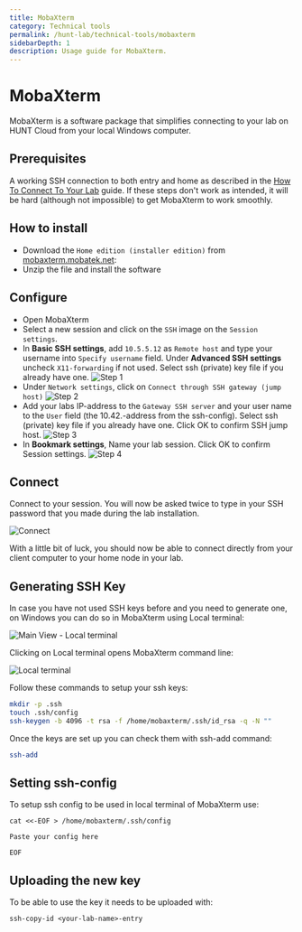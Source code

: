 ```yaml
---
title: MobaXterm
category: Technical tools
permalink: /hunt-lab/technical-tools/mobaxterm
sidebarDepth: 1
description: Usage guide for MobaXterm.
---
```


# MobaXterm

MobaXterm is a software package that simplifies connecting to your lab on HUNT Cloud from your local Windows computer.

## Prerequisites

A working SSH connection to both entry and home as described in the [How To Connect To Your Lab](/getting-started/how-to-connect) guide.
If these steps don't work as intended, it will be hard (although not impossible) to get MobaXterm to work smoothly.

## How to install

- Download the `Home edition (installer edition)` from [mobaxterm.mobatek.net](https://mobaxterm.mobatek.net/download.html):
- Unzip the file and install the software

## Configure

- Open MobaXterm
- Select a new session and click on the `SSH` image on the `Session settings`.
- In **Basic SSH settings**, add `10.5.5.12` as `Remote host` and type your username into `Specify username` field. Under **Advanced SSH settings** uncheck `X11-forwarding` if not used. Select ssh (private) key file if you already have one.
  ![Step 1](./images/mobaxterm_step1.png "MobaXterm - Step 1")
- Under `Network settings`, click on `Connect through SSH gateway (jump host)`
  ![Step 2](./images/mobaxterm_step2.png "MobaXterm - Step 2")
- Add your labs IP-address to the `Gateway SSH server` and your user name to the `User` field (the 10.42.-address from the ssh-config). Select ssh (private) key file if you already have one. Click OK to confirm SSH jump host.
  ![Step 3](./images/mobaxterm_step3.png "MobaXterm - Step 3")
- In **Bookmark settings**, Name your lab session. Click OK to confirm Session settings.
  ![Step 4](./images/mobaxterm_step4.png "MobaXterm - Step 4")

## Connect

Connect to your session. You will now be asked twice to type in your SSH password that you made during the lab installation.

![Connect](./images/mobaxterm_step5.png "MobaXterm - Connect")

With a little bit of luck, you should now be able to connect directly from your client computer to your home node in your lab.


## Generating SSH Key

In case you have not used SSH keys before and you need to generate one, on Windows you can do so in MobaXterm using Local terminal:

![Main View - Local terminal](./images/mobaxterm_main-local_terminal.png)

Clicking on Local terminal opens MobaXterm command line:

![Local terminal](./images/mobaxterm_local_terminal.png)

Follow these commands to setup your ssh keys:

```bash
mkdir -p .ssh
touch .ssh/config
ssh-keygen -b 4096 -t rsa -f /home/mobaxterm/.ssh/id_rsa -q -N ""
```

Once the keys are set up you can check them with ssh-add command:
```bash
ssh-add
```

## Setting ssh-config

To setup ssh config to be used in local terminal of MobaXterm use:

```
cat <<-EOF > /home/mobaxterm/.ssh/config

Paste your config here

EOF
```

## Uploading the new key

To be able to use the key it needs to be uploaded with:

```
ssh-copy-id <your-lab-name>-entry
```
